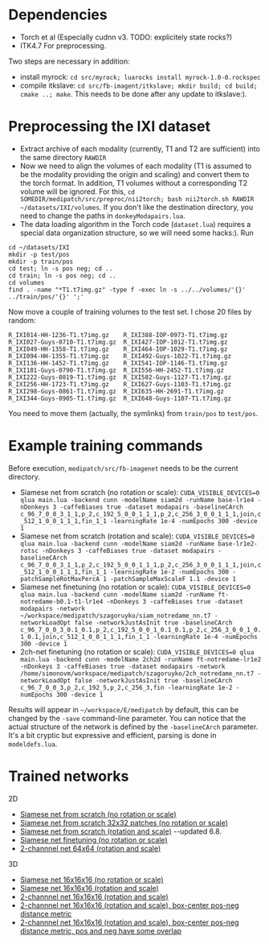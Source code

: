 # Dependencies
* Torch et al (Especially cudnn v3. TODO: explicitely state rocks?)
* ITK4.7 For preprocessing.

Two steps are necessary in addition:
- install myrock: `cd src/myrock; luarocks install myrock-1.0-0.rockspec`
- compile itkslave: `cd src/fb-imagent/itkslave; mkdir build; cd build; cmake ..; make`. This needs to be done after any update to itkslave:).


# Preprocessing the IXI dataset #
* Extract archive of each modality (currently, T1 and T2 are sufficient) into the same directory `RAWDIR`
* Now we need to align the volumes of each modality (T1 is assumed to be the modality providing the origin and scaling) and convert them to the torch format. In addition, T1 volumes without a corresponding T2 volume will be ignored. For this, `cd SOMEDIR/medipatch/src/preproc/nii2torch; bash nii2torch.sh RAWDIR ~/datasets/IXI/volumes`. If you don't like the destination directory, you need to change the paths in `donkeyModapairs.lua`.
* The data loading algorithm in the Torch code (`dataset.lua`) requires a special data organization structure, so we will need some hacks:). Run
```
cd ~/datasets/IXI
mkdir -p test/pos
mkdir -p train/pos
cd test; ln -s pos neg; cd ..
cd train; ln -s pos neg; cd ..
cd volumes
find . -name "*T1.t7img.gz" -type f -exec ln -s ../../volumes/'{}' ../train/pos/'{}' ';'
```
Now move a couple of training volumes to the test set. I chose 20 files by random:
```
R_IXI014-HH-1236-T1.t7img.gz    R_IXI388-IOP-0973-T1.t7img.gz
R_IXI027-Guys-0710-T1.t7img.gz  R_IXI427-IOP-1012-T1.t7img.gz
R_IXI049-HH-1358-T1.t7img.gz    R_IXI464-IOP-1029-T1.t7img.gz
R_IXI094-HH-1355-T1.t7img.gz    R_IXI492-Guys-1022-T1.t7img.gz
R_IXI136-HH-1452-T1.t7img.gz    R_IXI541-IOP-1146-T1.t7img.gz
R_IXI181-Guys-0790-T1.t7img.gz  R_IXI556-HH-2452-T1.t7img.gz
R_IXI222-Guys-0819-T1.t7img.gz  R_IXI582-Guys-1127-T1.t7img.gz
R_IXI256-HH-1723-T1.t7img.gz    R_IXI627-Guys-1103-T1.t7img.gz
R_IXI298-Guys-0861-T1.t7img.gz  R_IXI635-HH-2691-T1.t7img.gz
R_IXI344-Guys-0905-T1.t7img.gz  R_IXI648-Guys-1107-T1.t7img.gz
```
You need to move them (actually, the symlinks) from `train/pos` to `test/pos`.

# Example training commands #
Before execution, `medipatch/src/fb-imagenet` needs to be the current directory. 

* Siamese net from scratch (no rotation or scale): `CUDA_VISIBLE_DEVICES=0 qlua main.lua -backend cunn -modelName siam2d -runName base-lr1e4 -nDonkeys 3 -caffeBiases true -dataset modapairs -baselineCArch c_96_7_0_0_3_1_1,p_2,c_192_5_0_0_1_1_1,p_2,c_256_3_0_0_1_1_1,join,c_512_1_0_0_1_1_1,fin_1_1 -learningRate 1e-4 -numEpochs 300 -device 1`
* Siamese net from scratch (rotation and scale): `CUDA_VISIBLE_DEVICES=0 qlua main.lua -backend cunn -modelName siam2d -runName base-lr1e2-rotsc -nDonkeys 3 -caffeBiases true -dataset modapairs -baselineCArch c_96_7_0_0_3_1_1,p_2,c_192_5_0_0_1_1_1,p_2,c_256_3_0_0_1_1_1,join,c_512_1_0_0_1_1_1,fin_1_1 -learningRate 1e-2 -numEpochs 300 -patchSampleRotMaxPercA 1 -patchSampleMaxScaleF 1.1 -device 1 `
* Siamese net finetuning (no rotation or scale): `CUDA_VISIBLE_DEVICES=0 qlua main.lua -backend cunn -modelName siam2d -runName ft-notredame-b0.1-t1-lr1e4 -nDonkeys 3 -caffeBiases true -dataset modapairs -network ~/workspace/medipatch/szagoruyko/siam_notredame_nn.t7 -networkLoadOpt false -networkJustAsInit true -baselineCArch c_96_7_0_0_3_0.1_0.1,p_2,c_192_5_0_0_1_0.1_0.1,p_2,c_256_3_0_0_1_0.1_0.1,join,c_512_1_0_0_1_1_1,fin_1_1 -learningRate 1e-4 -numEpochs 300 -device 1`
* 2ch-net finetuning (no rotation or scale): `CUDA_VISIBLE_DEVICES=0 qlua main.lua -backend cunn -modelName 2ch2d -runName ft-notredame-lr1e2 -nDonkeys 3 -caffeBiases true -dataset modapairs -network /home/simonovm/workspace/medipatch/szagoruyko/2ch_notredame_nn.t7 -networkLoadOpt false -networkJustAsInit true -baselineCArch c_96_7_0_0_3,p_2,c_192_5,p_2,c_256_3,fin -learningRate 1e-2 -numEpochs 300 -device 1`

Results will appear in `~/workspace/E/medipatch` by default, this can be changed by the `-save` command-line parameter. You can notice that the actual structure of the network is defined by the `-baselineCArch` parameter. It's a bit cryptic but expressive and efficient, parsing is done in `modeldefs.lua`.

# Trained networks #
2D
* [Siamese net from scratch (no rotation or scale)](http://imagine.enpc.fr/~simonovm/medipatch/nets/main-siam2d/20150712-205257-base-lr1e4/network.net)
* [Siamese net from scratch 32x32 patches (no rotation or scale)](http://imagine.enpc.fr/~simonovm/medipatch/nets/main-siam2d/20150712-205529-base-patch32-lr1e4/network.net)
* [Siamese net from scratch (rotation and scale)](http://imagine.enpc.fr/~simonovm/medipatch/nets/main-siam2d/20150805-124204-base-lr1e2-rotsc-fixfullrot-ex/network.net) --updated 6.8.
* [Siamese net finetuning (no rotation or scale)](http://imagine.enpc.fr/~simonovm/medipatch/nets/main-siam2d/20150712-205257-base-lr1e4/network.net)
* [2-channnel net 64x64  (rotation and scale)](http://imagine.enpc.fr/~simonovm/medipatch/nets/main-2ch2d/20150806-191453-base-lr1e2-rotsc/network.net)

3D
* [Siamese net 16x16x16 (no rotation or scale)](http://imagine.enpc.fr/~simonovm/medipatch/nets/main-siam3d/20150804-022816-base-ps16-5_3p_3-lr1e2-cudnn/network.net)
* [Siamese net 16x16x16 (rotation and scale)](http://imagine.enpc.fr/~simonovm/medipatch/nets/main-siam3d/20150806-180730-base-ps16-5_3p_3-lr1e2-cudnn-rotsc/network.net)
* [2-channnel net 16x16x16 (rotation and scale)](http://imagine.enpc.fr/~simonovm/medipatch/nets/main-2ch3d/20150806-191854-base-ps16-5_3p_3-lr1e2-rotsc/network.net)
* [2-channnel net 16x16x16 (rotation and scale), box-center pos-neg distance metric](http://imagine.enpc.fr/~simonovm/medipatch/nets/main-2ch3d/20150808-153509-base-ps16-5_3p_3-lr1e2-rotsc-dCenter07/network.net)
* [2-channnel net 16x16x16 (rotation and scale), box-center pos-neg distance metric, pos and neg have some overlap](http://imagine.enpc.fr/~simonovm/medipatch/nets/main-2ch3d/20150808-153513-base-ps16-5_3p_3-lr1e2-rotsc-dCenter-1/network.net)
